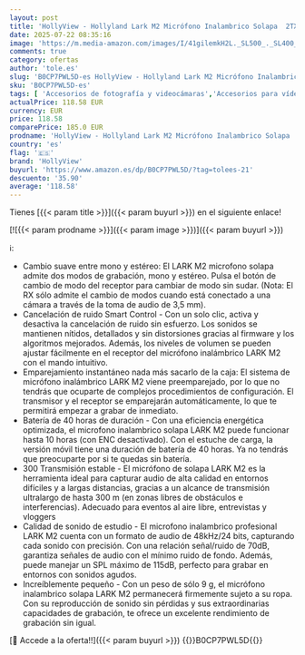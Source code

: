 ```yaml
---
layout: post
title: 'HollyView - Hollyland Lark M2 Micrófono Inalambrico Solapa  2TX+1RX  para Cámara  iPhone  Android  PC  300m  48kHz/24 bit  Hi-Fi Audio  ENC Antirruido  40H  Microfono Inalámbrico para Podcast  Livestream  Vlog'
date: 2025-07-22 08:35:16
image: 'https://m.media-amazon.com/images/I/41gilemkH2L._SL500_._SL400_.jpg'
comments: true
category: ofertas
author: 'tole.es'
slug: 'B0CP7PWL5D-es HollyView - Hollyland Lark M2 Micrófono Inalambrico Solapa...'
sku: 'B0CP7PWL5D-es'
tags: [ 'Accesorios de fotografía y videocámaras','Accesorios para vídeo y videocámaras','Electrónica','Fotografía y videocámaras','Instrumentos musicales','Micrófonos externos para videocámaras','hollyview','iphone','🇪🇸', ]
actualPrice: 118.58 EUR
currency: EUR
price: 118.58
comparePrice: 185.0 EUR
prodname: 'HollyView - Hollyland Lark M2 Micrófono Inalambrico Solapa  2TX+1RX  para Cámara  iPhone  Android  PC  300m  48kHz/24 bit  Hi-Fi Audio  ENC Antirruido  40H  Microfono Inalámbrico para Podcast  Livestream  Vlog'
country: 'es'
flag: '🇪🇸'
brand: 'HollyView'
buyurl: 'https://www.amazon.es/dp/B0CP7PWL5D/?tag=tolees-21'
descuento: '35.90'
average: '118.58'
---
```


Tienes [{{< param title >}}]({{< param buyurl >}}) en el siguiente enlace!

[![{{< param prodname >}}]({{< param image >}})]({{< param buyurl >}})

ℹ️:

- Cambio suave entre mono y estéreo: El LARK M2 microfono solapa admite dos modos de grabación, mono y estéreo. Pulsa el botón de cambio de modo del receptor para cambiar de modo sin sudar. (Nota: El RX sólo admite el cambio de modos cuando está conectado a una cámara a través de la toma de audio de 3,5 mm).
- Cancelación de ruido Smart Control - Con un solo clic, activa y desactiva la cancelación de ruido sin esfuerzo. Los sonidos se mantienen nítidos, detallados y sin distorsiones gracias al firmware y los algoritmos mejorados. Además, los niveles de volumen se pueden ajustar fácilmente en el receptor del micrófono inalámbrico LARK M2 con el mando intuitivo.
- Emparejamiento instantáneo nada más sacarlo de la caja: El sistema de micrófono inalámbrico LARK M2 viene preemparejado, por lo que no tendrás que ocuparte de complejos procedimientos de configuración. El transmisor y el receptor se emparejarán automáticamente, lo que te permitirá empezar a grabar de inmediato.
- Batería de 40 horas de duración - Con una eficiencia energética optimizada, el microfono inalambrico solapa LARK M2 puede funcionar hasta 10 horas (con ENC desactivado). Con el estuche de carga, la versión móvil tiene una duración de batería de 40 horas. Ya no tendrás que preocuparte por si te quedas sin batería.
- 300 Transmisión estable - El micrófono de solapa LARK M2 es la herramienta ideal para capturar audio de alta calidad en entornos difíciles y a largas distancias, gracias a un alcance de transmisión ultralargo de hasta 300 m (en zonas libres de obstáculos e interferencias). Adecuado para eventos al aire libre, entrevistas y vloggers
- Calidad de sonido de estudio - El microfono inalambrico profesional LARK M2 cuenta con un formato de audio de 48kHz/24 bits, capturando cada sonido con precisión. Con una relación señal/ruido de 70dB, garantiza señales de audio con el mínimo ruido de fondo. Además, puede manejar un SPL máximo de 115dB, perfecto para grabar en entornos con sonidos agudos.
- Increíblemente pequeño - Con un peso de sólo 9 g, el micrófono inalambrico solapa LARK M2 permanecerá firmemente sujeto a su ropa. Con su reproducción de sonido sin pérdidas y sus extraordinarias capacidades de grabación, te ofrece un excelente rendimiento de grabación sin igual.

[🛒 Accede a la oferta!!]({{< param buyurl >}})
{{<world>}}B0CP7PWL5D{{</world>}}
